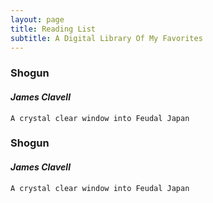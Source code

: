 ```yaml
---
layout: page
title: Reading List
subtitle: A Digital Library Of My Favorites
---
```


<!-- Image on left, text on right -->

### Shogun
#### _James Clavell_
    A crystal clear window into Feudal Japan


<!-- Image on right, text on left -->

### Shogun
#### _James Clavell_
    A crystal clear window into Feudal Japan
